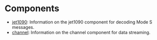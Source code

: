 # Components

- [jet1090](jet1090.md): Information on the jet1090 component for decoding Mode S messages.
- [channel](channel.md): Information on the channel component for data streaming.
